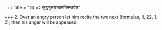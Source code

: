 +++
title = "२३ ०२ क्रुद्धमुत्तराभ्यामभिमन्त्रयेत"

+++
2. Over an angry person let him recite the two next (formulas, II, 22, 1. 2); then his anger will be appeased.

